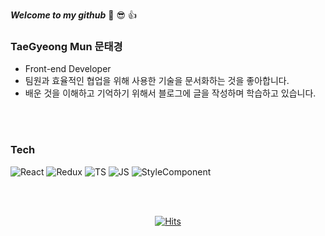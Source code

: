 <b><i>Welcome to my github</i></b> 🦾 😎 👍

### <b>TaeGyeong Mun 문태경</b>
- Front-end Developer
- 팀원과 효율적인 협업을 위해 사용한 기술을 문서화하는 것을 좋아합니다.
- 배운 것을 이해하고 기억하기 위해서 블로그에 글을 작성하며 학습하고 있습니다.

<br></br>

### <b>Tech</b>
![React](https://img.shields.io/badge/React-61DAFB?style=flat-square&logo=React&logoColor=black) ![Redux](https://img.shields.io/badge/Redux--Toolkit-blueviolet?style=flat-square&logo=Redux&logoColor=white) ![TS](https://img.shields.io/badge/TypeScript-blue?style=flat-square&logo=TypeScript&logoColor=white) ![JS](https://img.shields.io/badge/JavaScript-F7DF1E?style=flat-square&logo=JavaScript&logoColor=black) ![StyleComponent](https://img.shields.io/badge/style--component-DB7093?style=flat-square&logo=styled-components&logoColor=white)

<div align="center">
<br></br>

[![Hits](https://hits.seeyoufarm.com/api/count/incr/badge.svg?url=https%3A%2F%2Fgithub.com%2Fxmun74&count_bg=%2365966A&title_bg=%23E57811&icon=&icon_color=%23E7E7E7&title=hits&edge_flat=false)](https://hits.seeyoufarm.com)

</div>
